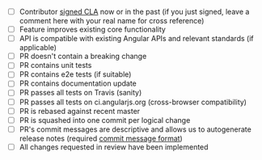 
- [ ] Contributor [signed CLA](http://docs.angularjs.org/misc/contribute#CLA) now or in the past (if you just signed, leave a comment here with your real name for cross reference)
- [ ] Feature improves existing core functionality
- [ ] API is compatible with existing Angular APIs and relevant standards (if applicable)
- [ ] PR doesn't contain a breaking change
- [ ] PR contains unit tests
- [ ] PR contains e2e tests (if suitable)
- [ ] PR contains documentation update
- [ ] PR passes all tests on Travis (sanity)
- [ ] PR passes all tests on ci.angularjs.org (cross-browser compatibility)
- [ ] PR is rebased against recent master
- [ ] PR is squashed into one commit per logical change
- [ ] PR's commit messages are descriptive and allows us to autogenerate release notes (required [commit message format](https://docs.google.com/document/d/1QrDFcIiPjSLDn3EL15IJygNPiHORgU1_OOAqWjiDU5Y/edit#))
- [ ] All changes requested in review have been implemented
